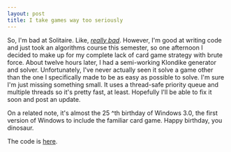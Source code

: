 ```yaml
---
layout: post
title: I take games way too seriously
---
```


So, I'm bad at Solitaire. Like, [_really bad_](https://imgur.com/3ErkH5f). However, I'm good at writing code and just took an algorithms course this semester, so one afternoon I decided to make up for my complete lack of card game strategy with brute force. About twelve hours later, I had a semi-working Klondike generator and solver. Unfortunately, I've never actually seen it solve a game other than the one I specifically made to be as easy as possible to solve. I'm sure I'm just missing something small. It uses a thread-safe priority queue and multiple threads so it's pretty fast, at least. Hopefully I'll be able to fix it soon and post an update.

On a related note, it's almost the 25 ^th birthday of Windows 3.0, the first version of Windows to include the familiar card game. Happy birthday, you dinosaur.

The code is [here](https://github.com/shawnwalton/SolitaireSolver).